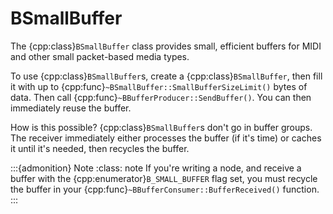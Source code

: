 # BSmallBuffer

The {cpp:class}`BSmallBuffer` class provides small, efficient buffers for
MIDI and other small packet-based media types.

To use {cpp:class}`BSmallBuffer`s, create a {cpp:class}`BSmallBuffer`, then
fill it with up to {cpp:func}`~BSmallBuffer::SmallBufferSizeLimit()` bytes
of data. Then call {cpp:func}`~BBufferProducer::SendBuffer()`. You can then
immediately reuse the buffer.

How is this possible? {cpp:class}`BSmallBuffer`s don't go in buffer groups.
The receiver immediately either processes the buffer (if it's time) or
caches it until it's needed, then recycles the buffer.

:::{admonition} Note
:class: note
If you're writing a node, and receive a buffer with the
{cpp:enumerator}`B_SMALL_BUFFER` flag set, you must recycle the buffer in
your {cpp:func}`~BBufferConsumer::BufferReceived()` function.
:::
